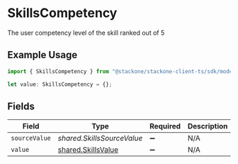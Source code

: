 # SkillsCompetency

The user competency level of the skill ranked out of 5

## Example Usage

```typescript
import { SkillsCompetency } from "@stackone/stackone-client-ts/sdk/models/shared";

let value: SkillsCompetency = {};
```

## Fields

| Field                                                           | Type                                                            | Required                                                        | Description                                                     |
| --------------------------------------------------------------- | --------------------------------------------------------------- | --------------------------------------------------------------- | --------------------------------------------------------------- |
| `sourceValue`                                                   | *shared.SkillsSourceValue*                                      | :heavy_minus_sign:                                              | N/A                                                             |
| `value`                                                         | [shared.SkillsValue](../../../sdk/models/shared/skillsvalue.md) | :heavy_minus_sign:                                              | N/A                                                             |